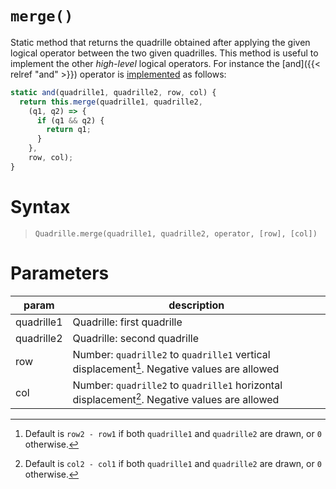 # `merge()`

Static method that returns the quadrille obtained after applying the given logical operator between the two given quadrilles. This method is useful to implement the other _high-level_ logical operators. For instance the [and]({{< relref "and" >}}) operator is [implemented](https://github.com/objetos/p5.quadrille.js/blob/main/p5.quadrille.js#L41) as follows:

```js
static and(quadrille1, quadrille2, row, col) {
  return this.merge(quadrille1, quadrille2,
    (q1, q2) => {
      if (q1 && q2) {
        return q1;
      }
    },
    row, col);
}
```

# Syntax

> `Quadrille.merge(quadrille1, quadrille2, operator, [row], [col])`

# Parameters

| param      | description                                                                                   |
|------------|-----------------------------------------------------------------------------------------------|
| quadrille1 | Quadrille: first quadrille                                                                    |
| quadrille2 | Quadrille: second quadrille                                                                   |
| row        | Number: `quadrille2` to `quadrille1` vertical displacement[^1]. Negative values are allowed   |
| col        | Number: `quadrille2` to `quadrille1` horizontal displacement[^2]. Negative values are allowed |

[^1]: Default is `row2 - row1` if both `quadrille1` and `quadrille2` are drawn, or `0` otherwise.
[^2]: Default is `col2 - col1` if both `quadrille1` and `quadrille2` are drawn, or `0` otherwise.
